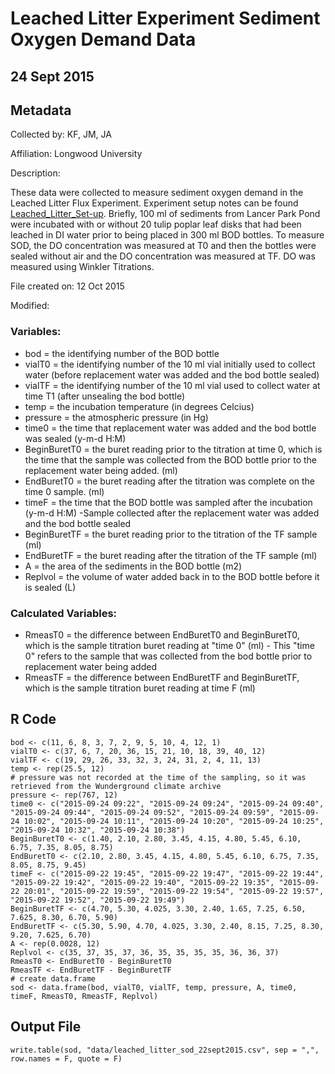# Leached Litter Experiment Sediment Oxygen Demand Data

## 24 Sept 2015

## Metadata

Collected by: KF, JM, JA 

Affiliation: Longwood University

Description: 

These data were collected to measure sediment oxygen demand in the Leached Litter Flux Experiment. Experiment setup notes can be found [Leached_Litter_Set-up](githuburl). Briefly, 100 ml of sediments from Lancer Park Pond were incubated with or without 20 tulip poplar leaf disks that had been leached in DI water prior to being placed in 300 ml BOD bottles. To measure SOD, the DO concentration was measured at T0 and then the bottles were sealed without air and the DO concentration was measured at TF.  DO was measured using Winkler Titrations.

File created on:  12 Oct 2015

Modified:

### Variables:

* bod = the identifying number of the BOD bottle
* vialT0 = the identifying number of the 10 ml vial initially used to collect water (before replacement water was added and the bod bottle sealed)
* vialTF = the identifying number of the 10 ml vial used to collect water at time T1 (after unsealing the bod bottle)
* temp = the incubation temperature (in degrees Celcius)
* pressure = the atmospheric pressure (in Hg)
* time0 = the time that replacement water was added and the bod bottle was sealed (y-m-d H:M)
* BeginBuretT0 = the buret reading prior to the titration at time 0, which is the time that the sample was collected from the BOD bottle prior to the replacement water being added. (ml)
* EndBuretT0 = the buret reading after the titration was complete on the time 0 sample. (ml)
* timeF = the time that the BOD bottle was sampled after the incubation (y-m-d H:M) -Sample collected after the replacement water was added and the bod bottle sealed
* BeginBuretTF = the buret reading prior to the titration of the TF sample (ml)
* EndBuretTF = the buret reading after the titration of the TF sample (ml)
* A = the area of the sediments in the BOD bottle (m2)
* Replvol = the volume of water added back in to the BOD bottle before it is sealed (L)

### Calculated Variables:

* RmeasT0 = the difference between EndBuretT0 and BeginBuretT0, which is the sample titration buret reading at "time 0" (ml) - This "time 0" refers to the sample that was collected from the bod bottle prior to replacement water being added
* RmeasTF = the difference between EndBuretTF and BeginBuretTF, which is the sample titration buret reading at time F (ml)

## R Code

    bod <- c(11, 6, 8, 3, 7, 2, 9, 5, 10, 4, 12, 1) 
    vialT0 <- c(37, 6, 7, 20, 36, 15, 21, 10, 18, 39, 40, 12)
    vialTF <- c(19, 29, 26, 33, 32, 3, 24, 31, 2, 4, 11, 13)
    temp <- rep(25.5, 12)
    # pressure was not recorded at the time of the sampling, so it was retrieved from the Wunderground climate archive
    pressure <- rep(767, 12) 
    time0 <- c("2015-09-24 09:22", "2015-09-24 09:24", "2015-09-24 09:40", "2015-09-24 09:44", "2015-09-24 09:52", "2015-09-24 09:59", "2015-09-24 10:02", "2015-09-24 10:11", "2015-09-24 10:20", "2015-09-24 10:25", "2015-09-24 10:32", "2015-09-24 10:38")  
    BeginBuretT0 <- c(1.40, 2.10, 2.80, 3.45, 4.15, 4.80, 5.45, 6.10, 6.75, 7.35, 8.05, 8.75)
    EndBuretT0 <- c(2.10, 2.80, 3.45, 4.15, 4.80, 5.45, 6.10, 6.75, 7.35, 8.05, 8.75, 9.45)
    timeF <- c("2015-09-22 19:45", "2015-09-22 19:47", "2015-09-22 19:44", "2015-09-22 19:42", "2015-09-22 19:40", "2015-09-22 19:35", "2015-09-22 20:01", "2015-09-22 19:59", "2015-09-22 19:54", "2015-09-22 19:57", "2015-09-22 19:52", "2015-09-22 19:49")  
    BeginBuretTF <- c(4.70, 5.30, 4.025, 3.30, 2.40, 1.65, 7.25, 6.50, 7.625, 8.30, 6.70, 5.90)
    EndBuretTF <- c(5.30, 5.90, 4.70, 4.025, 3.30, 2.40, 8.15, 7.25, 8.30, 9.20, 7.625, 6.70)
    A <- rep(0.0028, 12)
    Replvol <- c(35, 37, 35, 37, 36, 35, 35, 35, 35, 36, 36, 37)
    RmeasT0 <- EndBuretT0 - BeginBuretT0    
    RmeasTF <- EndBuretTF - BeginBuretTF
    # create data.frame
    sod <- data.frame(bod, vialT0, vialTF, temp, pressure, A, time0, timeF, RmeasT0, RmeasTF, Replvol)

## Output File 

    write.table(sod, "data/leached_litter_sod_22sept2015.csv", sep = ",", row.names = F, quote = F) 
